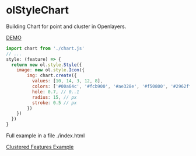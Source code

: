 # olStyleChart

Building Chart for point and cluster in Openlayers.

[DEMO](olStyleChart)

```js
import chart from './chart.js'
// ...
style: (feature) => {
  return new ol.style.Style({
    image: new ol.style.Icon({
        img: chart.create({
          values: [10, 14, 3, 12, 8],
          colors: ['#00a64c', '#fcb900', '#ae328e', '#f50800', '#2962ff'],
          hole: 0.7, // 0..1
          radius: 15, // px
          stroke: 0.5 // px
        })
    })
  })
}
```
Full example in a file ./index.html

[Clustered Features Example](https://openlayers.org/en/latest/examples/cluster.html)